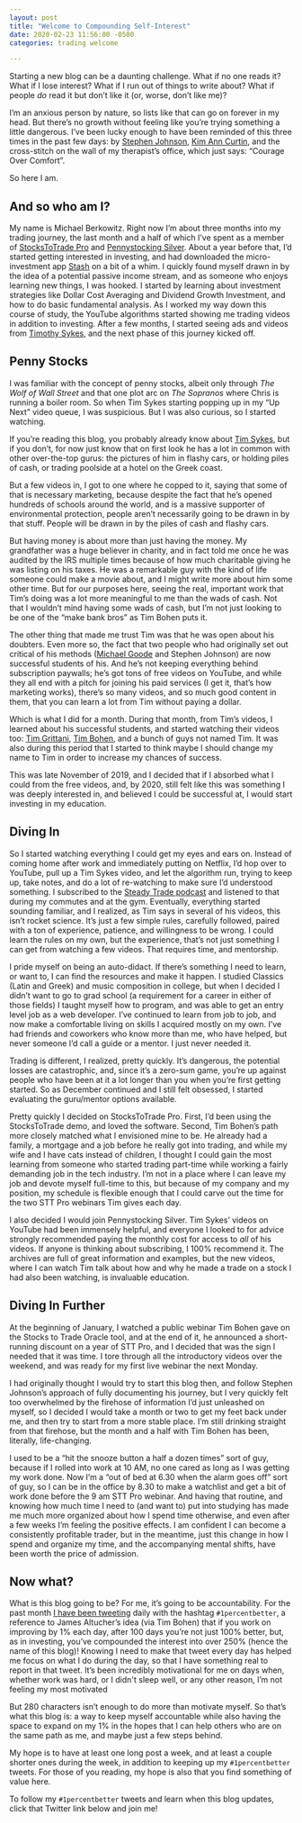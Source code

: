 ```yaml
---
layout: post
title: "Welcome to Compounding Self-Interest"
date: 2020-02-23 11:56:00 -0500
categories: trading welcome

---
```


Starting a new blog can be a daunting challenge. What if no one reads it? What if I lose interest? What if I run out of things to write about? What if people *do* read it but don’t like it (or, worse, don’t like me)?

I’m an anxious person by nature, so lists like that can go on forever in my head. But there’s no growth without feeling like you’re trying something a little dangerous. I’ve been lucky enough to have been reminded of this three times in the past few days: by [Stephen Johnson](https://twitter.com/Jonk87), [Kim Ann Curtin](https://twitter.com/kimanncurtin), and the cross-stitch on the wall of my therapist’s office, which just says: “Courage Over Comfort”.

So here I am.

## And so who am I?

My name is Michael Berkowitz. Right now I’m about three months into my trading journey, the last month and a half of which I’ve spent as a member of [StocksToTrade Pro](https://stockstotrade.com/pro) and [Pennystocking Silver](https://profit.ly/content/PennystockingSilver). About a year before that, I’d started getting interested in investing, and had downloaded the micro-investment app [Stash](https://get.stashinvest.com/michaeltx9li) on a bit of a whim. I quickly found myself drawn in by the idea of a potential passive income stream, and as someone who enjoys learning new things, I was hooked. I started by learning about investment strategies like Dollar Cost Averaging and Dividend Growth Investment, and how to do basic fundamental analysis. As I worked my way down this course of study, the YouTube algorithms started showing me trading videos in addition to investing. After a few months, I started seeing ads and videos from [Timothy Sykes](https://twitter.com/timothysykes), and the next phase of this journey kicked off.

## Penny Stocks

I was familiar with the concept of penny stocks, albeit only through _The Wolf of Wall Street_ and that one plot arc on _The Sopranos_ where Chris is running a boiler room. So when Tim Sykes starting popping up in my “Up Next” video queue, I was suspicious. But I was also curious, so I started watching.

If you’re reading this blog, you probably already know about [Tim Sykes](https://www.timothysykes.com), but if you don’t, for now just know that on first look he has a lot in common with other over-the-top gurus: the pictures of him in flashy cars, or holding piles of cash, or trading poolside at a hotel on the Greek coast.

But a few videos in, I got to one where he copped to it, saying that some of that is necessary marketing, because despite the fact that he’s opened hundreds of schools around the world, and is a massive supporter of environmental protection, people aren’t necessarily going to be drawn in by that stuff. People will be drawn in by the piles of cash and flashy cars.

But having money is about more than just having the money. My grandfather was a huge believer in charity, and in fact told me once he was audited by the IRS multiple times because of how much charitable giving he was listing on his taxes. He was a remarkable guy with the kind of life someone could make a movie about, and I might write more about him some other time. But for our purposes here, seeing the real, important work that Tim’s doing was a lot more meaningful to me than the wads of cash. Not that I wouldn’t mind having some wads of cash, but I’m not just looking to be one of the “make bank bros” as Tim Bohen puts it.

The other thing that made me trust Tim was that he was open about his doubters. Even more so, the fact that two people who had originally set out critical of his methods ([Michael Goode](https://twitter.com/goodetrades) and Stephen Johnson) are now successful students of his. And he’s not keeping everything behind subscription paywalls; he’s got tons of free videos on YouTube, and while they all end with a pitch for joining his paid services (I get it, that’s how marketing works), there’s so many videos, and so much good content in them, that you can learn a lot from Tim without paying a dollar.

Which is what I did for a month. During that month, from Tim’s videos, I learned about his successful students, and started watching their videos too: [Tim Grittani](https://twitter.com/kroyrunner89), [Tim Bohen](https://twitter.com/tbohen), and a bunch of guys not named Tim. It was also during this period that I started to think maybe I should change my name to Tim in order to increase my chances of success.

This was late November of 2019, and I decided that if I absorbed what I could from the free videos, and, by 2020, still felt like this was something I was deeply interested in, and believed I could be successful at, I would start investing in my education.

## Diving In

So I started watching everything I could get my eyes and ears on. Instead of coming home after work and immediately putting on Netflix, I’d hop over to YouTube, pull up a Tim Sykes video, and let the algorithm run, trying to keep up, take notes, and do a lot of re-watching to make sure I’d understood something. I subscribed to the [Steady Trade podcast](https://www.steadytrade.com/) and listened to that during my commutes and at the gym. Eventually, everything started sounding familiar, and I realized, as Tim says in several of his videos, this isn’t rocket science. It’s just a few simple rules, carefully followed, paired with a ton of experience, patience, and willingness to be wrong. I could learn the rules on my own, but the experience, that’s not just something I can get from watching a few videos. That requires time, and mentorship.

I pride myself on being an auto-didact. If there’s something I need to learn, or want to, I can find the resources and make it happen. I studied Classics (Latin and Greek) and music composition in college, but when I decided I didn’t want to go to grad school (a requirement for a career in either of those fields) I taught myself how to program, and was able to get an entry level job as a web developer. I’ve continued to learn from job to job, and now make a comfortable living on skills I acquired mostly on my own. I’ve had friends and coworkers who know more than me, who have helped, but never someone I’d call a guide or a mentor. I just never needed it.

Trading is different, I realized, pretty quickly. It’s dangerous, the potential losses are catastrophic, and, since it’s a zero-sum game, you’re up against people who have been at it a lot longer than you when you’re first getting started. So as December continued and I still felt obsessed, I started evaluating the guru/mentor options available.

Pretty quickly I decided on StocksToTrade Pro. First, I’d been using the StocksToTrade demo, and loved the software. Second, Tim Bohen’s path more closely matched what I envisioned mine to be. He already had a family, a mortgage and a job before he really got into trading, and while my wife and I have cats instead of children, I thought I could gain the most learning from someone who started trading part-time while working a fairly demanding job in the tech industry. I’m not in a place where I can leave my job and devote myself full-time to this, but because of my company and my position, my schedule is flexible enough that I could carve out the time for the two STT Pro webinars Tim gives each day.

I also decided I would join Pennystocking Silver. Tim Sykes’ videos on YouTube had been immensely helpful, and everyone I looked to for advice strongly recommended paying the monthly cost for access to *all* of his videos. If anyone is thinking about subscribing, I 100% recommend it. The archives are full of great information and examples, but the new videos, where I can watch Tim talk about how and why he made a trade on a stock I had also been watching, is invaluable education.

## Diving In Further

At the beginning of January, I watched a public webinar Tim Bohen gave on the Stocks to Trade Oracle tool, and at the end of it, he announced a short-running discount on a year of STT Pro, and I decided that was the sign I needed that it was time. I tore through all the introductory videos over the weekend, and was ready for my first live webinar the next Monday.

I had originally thought I would try to start this blog then, and follow Stephen Johnson’s approach of fully documenting his journey, but I very quickly felt too overwhelmed by the firehose of information I’d just unleashed on myself, so I decided I would take a month or two to get my feet back under me, and then try to start from a more stable place. I’m still drinking straight from that firehose, but the month and a half with Tim Bohen has been, literally, life-changing.

I used to be a “hit the snooze button a half a dozen times” sort of guy, because if I rolled into work at 10 AM, no one cared as long as I was getting my work done. Now I’m a “out of bed at 6.30 when the alarm goes off” sort of guy, so I can be in the office by 8.30 to make a watchlist and get a bit of work done before the 9 am STT Pro webinar. And having that routine, and knowing how much time I need to (and want to) put into studying has made me much more organized about how I spend time otherwise, and even after a few weeks I’m feeling the positive effects. I am confident I can become a consistently profitable trader, but in the meantime, just this change in how I spend and organize my time, and the accompanying mental shifts, have been worth the price of admission.

## Now what?

What is this blog going to be? For me, it’s going to be accountability. For the past month [I have been tweeting](https://twitter.com/mikowitztrades) daily with the hashtag `#1percentbetter`, a reference to James Altucher’s idea (via Tim Bohen) that if you work on improving by 1% each day, after 100 days you’re not just 100% better, but, as in investing, you’ve compounded the interest into over 250% (hence the name of this blog)! Knowing I need to make that tweet every day has helped me focus on what I do during the day, so that I have something real to report in that tweet. It’s been incredibly motivational for me on days when, whether work was hard, or I didn't sleep well, or any other reason, I’m not feeling my most motivated

But 280 characters isn’t enough to do more than motivate myself. So that’s what this blog is: a way to keep myself accountable while also having the space to expand on my 1% in the hopes that I can help others who are on the same path as me, and maybe just a few steps behind.

My hope is to have at least one long post a week, and at least a couple shorter ones during the week, in addition to keeping up my `#1percentbetter` tweets. For those of you reading, my hope is also that you find something of value here.

To follow my `#1percentbetter` tweets and learn when this blog updates, click that Twitter link below and join me!

